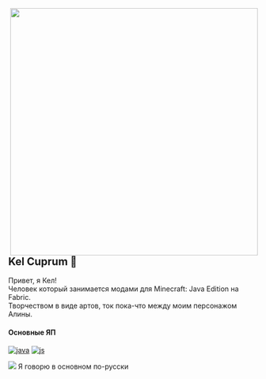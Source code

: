 <img src="https://cdn.kelcuprum.ru/other/profile/alina.png" align="right" height="500pt"/>

## Kel Cuprum 🎄
Привет, я Кел!<br>
Человек который занимается модами для Minecraft: Java Edition на Fabric.<br>
Творчеством в виде артов, ток пока-что между моим персонажом Алины.

#### Основные ЯП
[![java](https://kelcuprum.ru/ass/budge/profile/java.svg)](https://adoptium.net)
[![js](https://kelcuprum.ru/ass/budge/profile/js.svg)](https://nodejs.org/)

<img src="https://weather.andcool.ru/api?place=Peterhof&timezone=gmt3&language=ru">
Я говорю в основном по-русски

  
